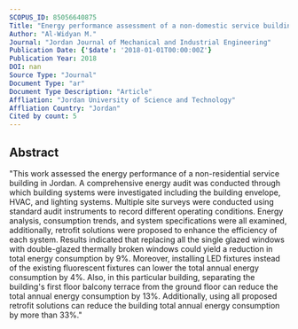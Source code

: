 ```yaml
---
SCOPUS_ID: 85056640875
Title: "Energy performance assessment of a non-domestic service building in Jordan"
Author: "Al-Widyan M."
Journal: "Jordan Journal of Mechanical and Industrial Engineering"
Publication Date: {'$date': '2018-01-01T00:00:00Z'}
Publication Year: 2018
DOI: nan
Source Type: "Journal"
Document Type: "ar"
Document Type Description: "Article"
Affliation: "Jordan University of Science and Technology"
Affliation Country: "Jordan"
Cited by count: 5
---
```


## Abstract
"This work assessed the energy performance of a non-residential service building in Jordan. A comprehensive energy audit was conducted through which building systems were investigated including the building envelope, HVAC, and lighting systems. Multiple site surveys were conducted using standard audit instruments to record different operating conditions. Energy analysis, consumption trends, and system specifications were all examined, additionally, retrofit solutions were proposed to enhance the efficiency of each system. Results indicated that replacing all the single glazed windows with double-glazed thermally broken windows could yield a reduction in total energy consumption by 9%. Moreover, installing LED fixtures instead of the existing fluorescent fixtures can lower the total annual energy consumption by 4%. Also, in this particular building, separating the building's first floor balcony terrace from the ground floor can reduce the total annual energy consumption by 13%. Additionally, using all proposed retrofit solutions can reduce the building total annual energy consumption by more than 33%."
